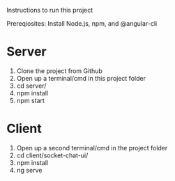 Instructions to run this project

Prereqiosites: Install Node.js, npm, and @angular-cli

Server
======
1. Clone the project from Github
2. Open up a terminal/cmd in this project folder
3. cd server/
4. npm install
5. npm start

Client
======
1. Open up a second terminal/cmd in the project folder
2. cd client/socket-chat-ui/
3. npm install
4. ng serve